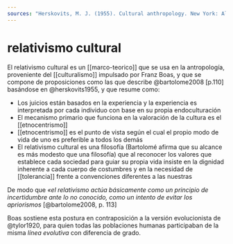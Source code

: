 ```yaml
---
sources: "Herskovits, M. J. (1955). Cultural anthropology. New York: Alfred, A. Knopr. Inc. Ltd."
---
```

# relativismo cultural
El relativismo cultural es un [[marco-teorico]] que se usa en la antropología, proveniente del [[culturalismo]] impulsado por Franz Boas, y que se compone de proposiciones como las que describe @bartolome2008 [p.110] basándose en @herskovits1955, y que resume como:

- Los juicios están basados en la experiencia y la experiencia es interpretada por cada individuo con base en su propia endoculturación
- El mecanismo primario que funciona en la valoración de la cultura es el [[etnocentrismo]]
- [[etnocentrismo]] es el punto de vista según el cual el propio modo de vida de uno es preferible a todos los demás
- El relativismo cultural es una filosofía (Bartolomé afirma que su alcance es más modesto que una filosofía) que al reconocer los valores que establece cada sociedad para guiar su propia vida insiste en la dignidad inherente a cada cuerpo de costumbres y en la necesidad de [[tolerancia]] frente a convenciones diferentes a las nuestras

De modo que *«el relativismo actúa básicamente como un principio de incertidumbre ante lo no conocido, como un intento de evitar los apriorismos* [@bartolome2008, p. 113]

Boas sostiene esta postura en contraposición a la versión evolucionista de @tylor1920, para quien todas las poblaciones humanas participaban de la misma *línea evolutiva* con diferencia de grado.
